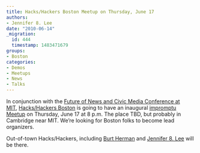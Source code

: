 ```yaml
---
title: Hacks/Hackers Boston Meetup on Thursday, June 17
authors:
- Jennifer 8. Lee
date: "2010-06-14"
_migration:
  id: 444
  timestamp: 1483471679
groups:
- Boston
categories:
- Demos
- Meetups
- News
- Talks
---
```


In conjunction with the [Future of News and Civic Media Conference at MIT][1], [Hacks/Hackers Boston][2] is going to have an inaugural [impromptu Meetup][3] on Thursday, June 17 at 8 p.m. The place TBD, but probably in Cambridge near MIT. We&#8217;re looking for Boston folks to become lead organizers.

Out-of-town Hacks/Hackers, including [Burt Herman][4] and [Jennifer 8. Lee][5] will be there.

 [1]: http://civic.mit.edu/conference2010
 [2]: http://meetupbos.hackshackers.com/
 [3]: http://meetupbos.hackshackers.com/calendar/13790839/
 [4]: http://www.burtherman.com
 [5]: http://jennifer8lee.com